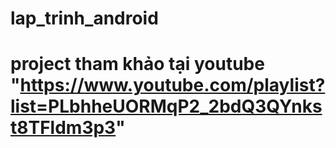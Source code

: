 # lap_trinh_android
# project tham khảo tại youtube "https://www.youtube.com/playlist?list=PLbhheUORMqP2_2bdQ3QYnkst8TFldm3p3"
